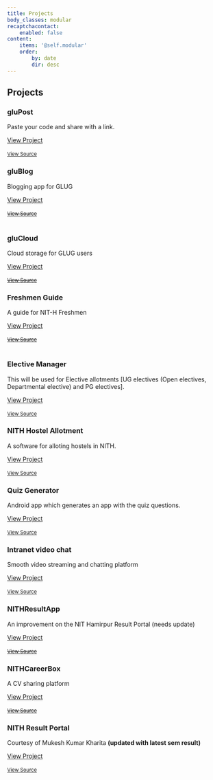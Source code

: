 ```yaml
---
title: Projects
body_classes: modular
recaptchacontact:
    enabled: false
content:
    items: '@self.modular'
    order:
        by: date
        dir: desc
---
```


<link rel="stylesheet" href="https://maxcdn.bootstrapcdn.com/bootstrap/4.0.0-alpha.6/css/bootstrap.min.css" integrity="sha384-rwoIResjU2yc3z8GV/NPeZWAv56rSmLldC3R/AZzGRnGxQQKnKkoFVhFQhNUwEyJ" crossorigin="anonymous">

## Projects

<div class="row">
  <div class="col-sm-6">
    <div class="card">
      <div class="card-block">
        <h3 class="card-title">gluPost</h3>
        <p class="card-text">Paste your code and share with a link.</p>
        <a href="https://glug-lokeshh.c9users.io/gluapps/glupaste" class="btn btn-primary">View Project</a>
        <br>
        <br>
        <div class="card-footer">
          <a href='#'>
            <small class="text-muted">View Source</small>
          </a>
        </div>        
      </div>
    </div>
  </div>
  <div class="col-sm-6">
    <div class="card">
      <div class="card-block">
        <h3 class="card-title">gluBlog</h3>
        <p class="card-text">Blogging app for GLUG</p>
        <a href="https://glug-lokeshh.c9users.io/gluapps/glublog" class="btn btn-primary">View Project</a>
        <br>
        <br>
        <div class="card-footer">
          <a href='#'>
            <small class="text-muted"><strike>View Source</strike></small>
          </a>
        </div>        
      </div>
    </div>
  </div>
</div>
<br>
<div class="row">
  <div class="col-sm-6">
    <div class="card">
      <div class="card-block">
        <h3 class="card-title">gluCloud</h3>
        <p class="card-text">Cloud storage for GLUG users</p>
        <a href="https://glug-lokeshh.c9users.io/gluapps/glupaste" class="btn btn-primary">View Project</a>
        <br>
        <br>
        <div class="card-footer">
          <a href='#'>
            <small class="text-muted"><strike>View Source</strike></small>
          </a>
        </div>        
      </div>
    </div>
  </div>
  <div class="col-sm-6">
    <div class="card">
      <div class="card-block">
        <h3 class="card-title">Freshmen Guide</h3>
        <p class="card-text">A guide for NIT-H Freshmen</p>
        <a href="http://glug.nith.ac.in/freshman/" class="btn btn-primary">View Project</a>
        <br>
        <br>
        <div class="card-footer">
          <a href='#'>
            <small class="text-muted"><strike>View Source</strike></small>
          </a>
        </div>        
      </div>
    </div>
  </div>
</div>
<br>

<div class="row">
  <div class="col-sm-6">
    <div class="card">
      <div class="card-block">
        <h3 class="card-title">Elective Manager</h3>
        <p class="card-text">This will be used for Elective allotments [UG electives (Open electives, Departmental elective) and PG electives]. </p>
        <a href="http://139.59.13.224:4000/" class="btn btn-primary">View Project</a>
        <br>
        <br>
        <div class="card-footer">
          <a href='https://github.com/Teamexe/Elective-manager'>
            <small class="text-muted">View Source</small>
          </a>
        </div>        
      </div>
    </div>
  </div>
  <div class="col-sm-6">
    <div class="card">
      <div class="card-block">
        <h3 class="card-title">NITH Hostel Allotment</h3>
        <p class="card-text">A software for alloting hostels in NITH.</p>
        <a href="https://github.com/Teamexe/Hostel-Allotment-System" class="btn btn-primary">View Project</a>
        <br>
        <br>
        <div class="card-footer">
          <a href='https://github.com/Teamexe/Hostel-Allotment-System'>
            <small class="text-muted">View Source</small>
          </a>
        </div>        
      </div>
    </div>
  </div>
</div>

<div class="row">
  <div class="col-sm-6">
    <div class="card">
      <div class="card-block">
        <h3 class="card-title">Quiz Generator</h3>
        <p class="card-text">Android app which generates an app with the quiz questions.</p>
        <a href="https://github.com/Teamexe/Quiz-Generator" class="btn btn-primary">View Project</a>
        <br>
        <br>
        <div class="card-footer">
          <a href='https://github.com/Teamexe/Quiz-Generator'>
            <small class="text-muted">View Source</small>
          </a>
        </div>        
      </div>
    </div>
  </div>
  <div class="col-sm-6">
    <div class="card">
      <div class="card-block">
        <h3 class="card-title">Intranet video chat</h3>
        <p class="card-text">Smooth video streaming and chatting platform</p>
        <a href="https://github.com/Teamexe/Intranet-video-chat" class="btn btn-primary">View Project</a>
        <br>
        <br>
        <div class="card-footer">
          <a href='https://github.com/Teamexe/Intranet-video-chat'>
            <small class="text-muted">View Source</small>
          </a>
        </div>        
      </div>
    </div>
  </div>
</div>

<div class="row">
  <div class="col-sm-6">
    <div class="card">
      <div class="card-block">
        <h3 class="card-title">NITHResultApp</h3>
        <p class="card-text">An improvement on the NIT Hamirpur Result Portal (needs update)</p>
        <a href="http://glug.nith.ac.in/result" class="btn btn-primary">View Project</a>
        <br>
        <br>
        <div class="card-footer">
          <a href='#'>
            <small class="text-muted"><strike>View Source</strike></small>
          </a>
        </div>        
      </div>
    </div>
  </div>
  <div class="col-sm-6">
    <div class="card">
      <div class="card-block">
        <h3 class="card-title">NITHCareerBox</h3>
        <p class="card-text">A CV sharing platform</p>
        <a href="http://glug.nith.ac.in/cv/" class="btn btn-primary">View Project</a>
        <br>
        <br>
        <div class="card-footer">
          <a href='#'>
            <small class="text-muted"><strike>View Source</strike></small>
          </a>
        </div>        
      </div>
    </div>
  </div>
</div>
<div class="row">
  <div class="col-sm-6">
    <div class="card">
      <div class="card-block">
        <h3 class="card-title">NITH Result Portal</h3>
        <p class="card-text">Courtesy of Mukesh Kumar Kharita <B>(updated with latest sem result)</B></p>
        <a href="http://kharita.freevar.com/NITH%20result%20portal/" class="btn btn-primary">View Project</a>
        <br>
        <br>
        <div class="card-footer">
          <a href='https://github.com/mukeshkharita/NITH-Result-Website'>
            <small class="text-muted">View Source</small>
          </a>
        </div>        
      </div>
    </div>
  </div>
</div>